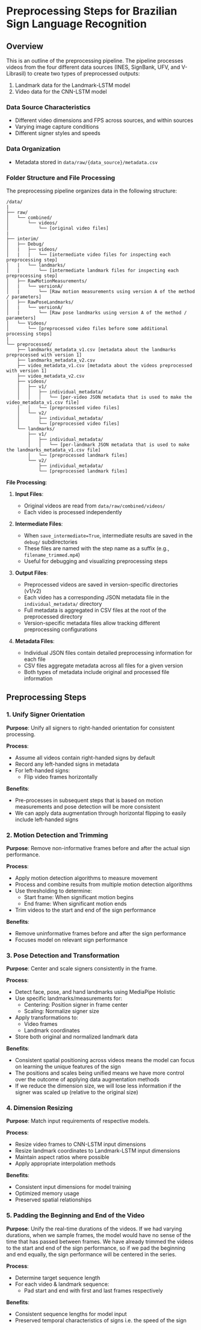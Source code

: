# Preprocessing Steps for Brazilian Sign Language Recognition

## Overview

This is an outline of the preprocessing pipeline. The pipeline processes videos from the four different data sources (INES, SignBank, UFV, and V-Librasil) to create two types of preprocessed outputs:
1. Landmark data for the Landmark-LSTM model
2. Video data for the CNN-LSTM model

### Data Source Characteristics
- Different video dimensions and FPS across sources, and within sources
- Varying image capture conditions
- Different signer styles and speeds

### Data Organization
- Metadata stored in `data/raw/{data_source}/metadata.csv`

### Folder Structure and File Processing
The preprocessing pipeline organizes data in the following structure:

```
/data/
|
├── raw/
│   └── combined/
│       └── videos/
│           └── [original video files]
|
├── interim/
│   ├── Debug/
│   |   ├── videos/
│   |   |   └── [intermediate video files for inspecting each preprocessing step]
│   |   └── landmarks/
│   |       └── [intermediate landmark files for inspecting each preprocessing step]
│   ├── RawMotionMeasurements/
│   |   └── versionA/
│   |       └── [Raw motion measurements using version A of the method / parameters]
│   ├── RawPoseLandmarks/
│   |   └── versionA/
│   |       └── [Raw pose landmarks using version A of the method / parameters]
│   └── Videos/
│       └── [preprocessed video files before some additional processing steps]
|
└── preprocessed/
    ├── landmarks_metadata_v1.csv [metadata about the landmarks preprocessed with version 1]
    ├── landmarks_metadata_v2.csv
    ├── video_metadata_v1.csv [metadata about the videos preprocessed with version 1]
    ├── video_metadata_v2.csv
    ├── videos/
    │   ├── v1/
    │   │   ├── individual_metadata/
    │   │   │   └── [per-video JSON metadata that is used to make the video_metadata_v1.csv file]
    │   │   └── [preprocessed video files]
    │   └── v2/
    │       ├── individual_metadata/
    │       └── [preprocessed video files]
    └── landmarks/
        ├── v1/
        │   ├── individual_metadata/
        │   │   └── [per-landmark JSON metadata that is used to make the landmarks_metadata_v1.csv file]
        │   └── [preprocessed landmark files]
        └── v2/
            ├── individual_metadata/
            └── [preprocessed landmark files]
```

**File Processing**:
1. **Input Files**:
   - Original videos are read from `data/raw/combined/videos/`
   - Each video is processed independently

2. **Intermediate Files**:
   - When `save_intermediate=True`, intermediate results are saved in the `debug/` subdirectories
   - These files are named with the step name as a suffix (e.g., `filename_trimmed.mp4`)
   - Useful for debugging and visualizing preprocessing steps

3. **Output Files**:
   - Preprocessed videos are saved in version-specific directories (v1/v2)
   - Each video has a corresponding JSON metadata file in the `individual_metadata/` directory
   - Full metadata is aggregated in CSV files at the root of the preprocessed directory
   - Version-specific metadata files allow tracking different preprocessing configurations

4. **Metadata Files**:
   - Individual JSON files contain detailed preprocessing information for each file
   - CSV files aggregate metadata across all files for a given version
   - Both types of metadata include original and processed file information

## Preprocessing Steps

### 1. Unify Signer Orientation
**Purpose**: Unify all signers to right-handed orientation for consistent processing.

**Process**:
- Assume all videos contain right-handed signs by default
- Record any left-handed signs in metadata
- For left-handed signs:
  - Flip video frames horizontally

**Benefits**:
- Pre-processes in subsequent steps that is based on motion measurements and pose detection will be more consistent
- We can apply data augmentation through horizontal flipping to easily include left-handed signs

### 2. Motion Detection and Trimming
**Purpose**: Remove non-informative frames before and after the actual sign performance.

**Process**:
- Apply motion detection algorithms to measure movement
- Process and combine results from multiple motion detection algorithms
- Use thresholding to determine:
  - Start frame: When significant motion begins
  - End frame: When significant motion ends
- Trim videos to the start and end of the sign performance

**Benefits**:
- Remove uninformative frames before and after the sign performance
- Focuses model on relevant sign performance

### 3. Pose Detection and Transformation
**Purpose**: Center and scale signers consistently in the frame.

**Process**:
- Detect face, pose, and hand landmarks using MediaPipe Holistic
- Use specific landmarks/measurements for:
  - Centering: Position signer in frame center
  - Scaling: Normalize signer size
- Apply transformations to:
  - Video frames
  - Landmark coordinates
- Store both original and normalized landmark data

**Benefits**:
- Consistent spatial positioning across videos means the model can focus on learning the unique features of the sign
- The positions and scales being unified means we have more control over the outcome of applying data augmentation methods
- If we reduce the dimension size, we will lose less information if the signer was scaled up (relative to the original size)

### 4. Dimension Resizing
**Purpose**: Match input requirements of respective models.

**Process**:
- Resize video frames to CNN-LSTM input dimensions
- Resize landmark coordinates to Landmark-LSTM input dimensions
- Maintain aspect ratios where possible
- Apply appropriate interpolation methods

**Benefits**:
- Consistent input dimensions for model training
- Optimized memory usage
- Preserved spatial relationships

### 5. Padding the Beginning and End of the Video
**Purpose**: Unify the real-time durations of the videos. If we had varying durations, when we sample frames, the model would have no sense of the time that has passed between frames. We have already trimmed the videos to the start and end of the sign performance, so if we pad the beginning and end equally, the sign performance will be centered in the series.

**Process**:
- Determine target sequence length
- For each video & landmark sequence:
  - Pad start and end with first and last frames respectively

**Benefits**:
- Consistent sequence lengths for model input
- Preserved temporal characteristics of signs i.e. the speed of the sign